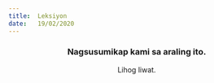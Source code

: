 ```yaml
---
title:  Leksiyon
date:   19/02/2020
---
```


### <center>Nagsusumikap kami sa araling ito.</center>
<center>Lihog liwat.</center>